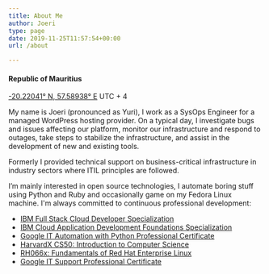 ```yaml
---
title: About Me
author: Joeri
type: page
date: 2019-11-25T11:57:54+00:00
url: /about

---
```

#### Republic of Mauritius
[-20.22041° N, 57.58938° E](https://goo.gl/maps/CB3hsob4N5MKFvMx8)
UTC + 4

My name is Joeri (pronounced as Yuri), I work as a SysOps Engineer for a managed WordPress hosting provider. On a typical day, I investigate bugs and issues affecting our platform, monitor our infrastructure and respond to outages, take steps to stabilize the infrastructure, and assist in the development of new and existing tools.

Formerly I provided technical support on business-critical infrastructure in industry sectors where ITIL principles are followed.

I’m mainly interested in open source technologies, I automate boring stuff using Python and Ruby and occasionally game on my Fedora Linux machine. I'm always committed to continuous professional development:
- [IBM Full Stack Cloud Developer Specialization](https://www.coursera.org/account/accomplishments/specialization/certificate/83NJ7JF9G33C)
- [IBM Cloud Application Development Foundations Specialization](https://www.coursera.org/account/accomplishments/specialization/certificate/T9DYURRBPKQF)
- [Google IT Automation with Python Professional Certificate](https://www.coursera.org/account/accomplishments/specialization/certificate/CS97HM3MHQVE)
- [HarvardX CS50: Introduction to Computer Science](https://courses.edx.org/certificates/a2eb18de3e944621aeab31470ebdc8e1)
- [RH066x: Fundamentals of Red Hat Enterprise Linux](https://courses.edx.org/certificates/46cda25463484ce0beaedbf1161bf419)
- [Google IT Support Professional Certificate](https://www.coursera.org/account/accomplishments/specialization/certificate/S73G8FHNYZQP)
